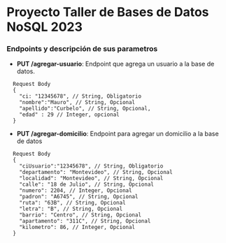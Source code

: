 # Proyecto Taller de Bases de Datos NoSQL 2023

### Endpoints y descripción de sus parametros

* **PUT /agregar-usuario**: Endpoint que agrega un usuario a la base de datos.
```
  Request Body
  {
    "ci: "12345678", // String, Obligatorio
    "nombre":"Mauro", // String, Opcional
    "apellido":"Curbelo", // String, Opcional,
    "edad" : 29 // Integer, opcional
  }
```
* **PUT /agregar-domicilio**: Endpoint para agregar un domicilio a la base de datos

```
  Request Body
  {
    "ciUsuario":"12345678", // String, Obligatorio
    "departamento": "Montevideo", // String, Opcional
    "localidad": "Montevideo", // String, Opcional
    "calle": "18 de Julio", // String, Opcional
    "numero": 2204, // Integer, Opcional
    "padron": "A6745", // String, Opcional
    "ruta": "63B", // String, Opcional
    "letra": "B", // String, Opcional
    "barrio": "Centro", // String, Opcional
    "apartamento": "311C", // String, Opcional
    "kilometro": 86, // Integer, Opcional
  }
```
